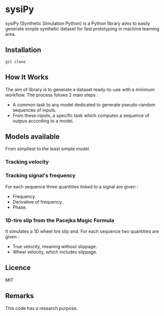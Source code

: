 # sysiPy

sysiPy (Synthetic Simulation Python) is a Python library aims to easily generate simple 
synthetic dataset for fast prototyping in machine learning area.

## Installation
```git clone```


## How It Works
The aim of library is to generate a dataset ready-to-use with a minimum workflow.
The process folows 2 main steps :
- A common task to any model dedicated to generate pseudo-random sequences of inputs.
- From these inputs, a specific task which computes a sequence of outpus according 
  to a model. 

## Models available
From simpliest to the least simple model.

### Tracking velocity



### Tracking signal's frequency
For each sequence three quantities linked to a signal are given :  
- Frequency.
- Derivative of frequency.
- Phase.

### 1D-tire slip from the Pacejka Magic Formula
It simulates a 1D wheel tire slip and. For each sequence two quantities are given :  
- True velocity, meaning without slippage. 
- Wheel velocity, which includes slippage.

## Licence
MIT

## Remarks
This code has a research purpose.